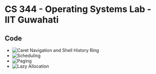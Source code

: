 # CS 344 - Operating Systems Lab - IIT Guwahati
## Code
- ![Caret Navigation and Shell History Ring](https://github.com/vrrao01/xv6/tree/Shell_History_Ring)
- ![Scheduling](https://github.com/vrrao01/xv6/tree/Scheduling)
- ![Paging](https://github.com/vrrao01/xv6/tree/Paging)
- ![Lazy Allocation](https://github.com/vrrao01/xv6/tree/Lazy_Allocation)
